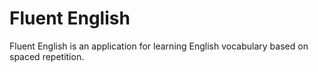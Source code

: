 # Fluent English
Fluent English is an application for learning English vocabulary based on spaced repetition. 
